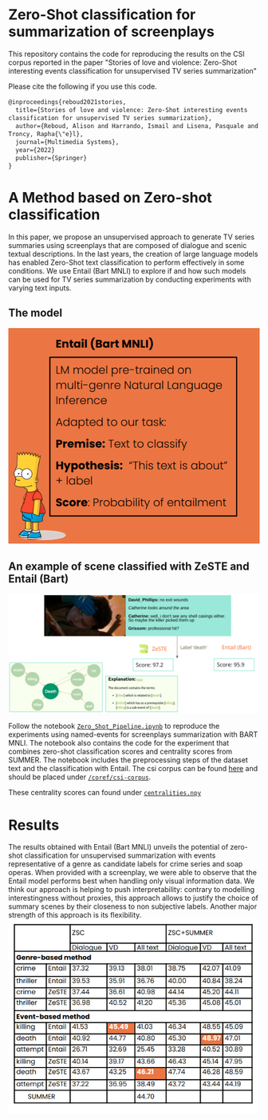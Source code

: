 # Zero-Shot classification for summarization of screenplays

This repository contains the code for reproducing the results on the CSI corpus reported in the paper "Stories of love and violence: Zero-Shot interesting events classification for unsupervised TV series summarization" 

Please cite the following if you use this code.
```
@inproceedings{reboud2021stories,
  title={Stories of love and violence: Zero-Shot interesting events classification for unsupervised TV series summarization},
  author={Reboud, Alison and Harrando, Ismail and Lisena, Pasquale and Troncy, Rapha{\"e}l},
  journal={Multimedia Systems},
  year={2022}
  publisher={Springer}
}
```

# A Method based on Zero-shot classification
In this paper, we propose an unsupervised approach to generate TV series summaries using screenplays that are composed of dialogue and scenic
textual descriptions. In the last years, the creation of large language models has enabled Zero-Shot text classification to perform effectively in some
conditions. We use Entail (Bart MNLI) to explore if and how such models can be used for TV series summarization by conducting experiments with varying text inputs.

## The model 
![bart](bart.png)

## An example of scene classified with ZeSTE and Entail (Bart)




![example](example.png)


Follow the notebook [`Zero_Shot_Pipeline.ipynb`](./Zero_Shot_Pipeline.ipynb) to reproduce the experiments using named-events for screenplays summarization with BART MNLI. The notebook also contains the code for the experiment that combines zero-shot classification scores and centrality scores from SUMMER. The notebook includes the preprocessing steps of the dataset text and the classification with Entail. The csi corpus can be found [here](https://github.com/EdinburghNLP/csi-corpus) and should be placed under [`/coref/csi-corpus`](./coref/csi-corpus). 

These centrality scores can found under [`centralities.npy`](./centralities.npy)




# Results 
The results obtained with Entail (Bart MNLI) unveils the potential of zero-shot classification for unsupervised summarization with events representative of a genre as candidate labels for crime series and soap operas. When provided with a screenplay, we were able to observe that the Entail model performs best when handling only visual information data. We think our approach is helping to push interpretability: contrary to modelling interestingness without proxies, this approach allows to justify the choice of summary scenes by their closeness to non subjective labels. Another major strength of this approach is its flexibility. 
![Model architecture](results.png)











